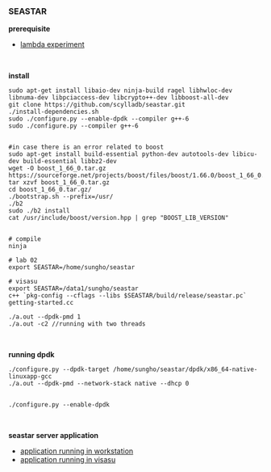 ### SEASTAR

**prerequisite**
- [lambda experiment](lambda)

<br>

**install**
```
sudo apt-get install libaio-dev ninja-build ragel libhwloc-dev libnuma-dev libpciaccess-dev libcrypto++-dev libboost-all-dev
git clone https://github.com/scylladb/seastar.git
./install-dependencies.sh
sudo ./configure.py --enable-dpdk --compiler g++-6
sudo ./configure.py --compiler g++-6


#in case there is an error related to boost
sudo apt-get install build-essential python-dev autotools-dev libicu-dev build-essential libbz2-dev
wget -O boost_1_66_0.tar.gz https://sourceforge.net/projects/boost/files/boost/1.66.0/boost_1_66_0.tar.gz/download
tar xzvf boost_1_66_0.tar.gz
cd boost_1_66_0.tar.gz/
./bootstrap.sh --prefix=/usr/
./b2
sudo ./b2 install
cat /usr/include/boost/version.hpp | grep "BOOST_LIB_VERSION"


# compile
ninja

# lab 02
export SEASTAR=/home/sungho/seastar

# visasu
export SEASTAR=/data1/sungho/seastar
c++ `pkg-config --cflags --libs $SEASTAR/build/release/seastar.pc` getting-started.cc

./a.out --dpdk-pmd 1
./a.out -c2 //running with two threads
```

<br>

**running dpdk**
```
./configure.py --dpdk-target /home/sungho/seastar/dpdk/x86_64-native-linuxapp-gcc
./a.out --dpdk-pmd --network-stack native --dhcp 0


./configure.py --enable-dpdk

```

<br>

**seastar server application**
- [application running in workstation](seastar-server-lab)
- [application running in visasu](seastar-server)
